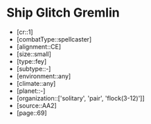 
# Ship Glitch Gremlin

- [cr::1]
- [combatType::spellcaster]
- [alignment::CE]
- [size::small]
- [type::fey]
- [subtype::-]
- [environment::any]
- [climate::any]
- [planet::-]
- [organization::['solitary', 'pair', 'flock(3-12)']]
- [source::AA2]
- [page::69]
